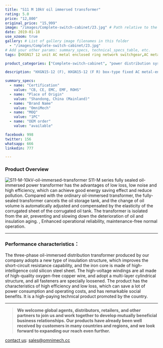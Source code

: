 ```yaml
---
title: "S11 M 10kV oil immersed transformer"
rating: 5.0
price: "12,800"
original_price: "15,999"
image: "/images/Complete-switch-cabinet/23.jpg" # Path relative to the 'static' folder or use Hugo Pipes
date: 2019-01-18
use_xzoom: true
gallery: # List of gallery image filenames in this folder
  - "/images/Complete-switch-cabinet/23.jpg"
# Add your other params: summary_specs, technical_specs_table, etc.
tags: [HXGN17 12 unit AC metal enclosed ring network switchgear,AC metal enclosed ring network switchgear,12 unit AC metal enclosed ring network switchgear,power distribution system,ring network power supply,stable power distribution,electrical components,circuit breaking,isolation,protection,easy installation,easy maintenance,continuous and secure power supply]

product_categories: ["Complete-switch-cabinet", "power distribution system"]

description: "HXGN15-12 (F), HXGN15-12 (F R) box-type fixed AC metal-enclosed switchgear (hereinafter referred to as switchgear), suitable for rated voltage of 12KV, rated frequency of 50HZ, rated current of 630A and above A three-phase AC system powered by network cabinets or radial terminals, used for segmenting and branching of cable lines."

summary_specs:
  - name: "Certification"
    value: "CB, CE, EMC, EMF, ROHS"
  - name: "Place of Origin"
    value: "Shandong, China (Mainland)"
  - name: "Brand Name"
    value: "OmniMech"
  - name: "MOQ"
    value: "1PC"
  - name: "OEM order"
    value: "available"

facebook: 998
twitter: 156
whatsapp: 666
linkedin: 777    

---
```



### Product Overview


![S11-M-10kV-oil-immersed-transformer](/images/Complete-switch-cabinet/45.png) 
S11-M series fully sealed oil-immersed power transformer has the advantages of low loss, low noise and high efficiency, which can achieve good energy saving effect and reduce pollution. Compared with the ordinary oil-immersed transformer, the fully-sealed transformer cancels the oil storage tank, and the change of oil volume is automatically adjusted and compensated by the elasticity of the corrugated sheet of the corrugated oil tank. The transformer is isolated from the air, preventing and slowing down the deterioration of oil and insulation aging. , Enhanced operational reliability, maintenance-free normal operation.

* * *

### Performance characteristics：

The three-phase oil-immersed distribution transformer produced by our company adopts a new type of insulation structure, which improves the short-circuit resistance capability, and the iron core is made of high-intelligence cold silicon steel sheet. The high-voltage windings are all made of high-quality oxygen-free copper wire, and adopt a multi-layer cylindrical structure, and all fasteners are specially loosened. The product has the characteristics of high efficiency and low loss, which can save a lot of power consumption and operating costs, and has remarkable social benefits. It is a high-paying technical product promoted by the country.

* * *

> **We welcome global agents, distributors, retailers, and other partners to join us and work together to develop mutually beneficial business relationships. Our products have already been well received by customers in many countries and regions, and we look forward to expanding our reach even further.**

 [contact us](/contact/): sales@omnimech.cc

